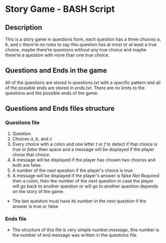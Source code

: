 # Story Game - BASH Script
## Description
This is a story game in questions form, each question has a three choices *a*, *b*, and *c* there’re no rules to say this question has at most or at least a true choice, maybe there’re questions without any true choice and maybe there’re a question with more than one true choice.
## Questions and Ends in the game
All of the questions are stored in *questions.txt* with a specific pattern and all of the possible ends are stored in *ends.txt*. There are no limits to the questions and the possible ends of the game.
## Questions and Ends files structure
### Questions file
1. Question
2. Choices *a*, *b*, and *c*
3. Every choice with a colon and one letter *t* or *f* to detect if that choice is *true* or *false* then space and a message will be displayed if the player chose that choice.
4. A message will be displayed if the player has chosen two choices and both are false.
5. A number of the next question if the player's choice is true.
6. A message will be displayed if the player's answer is false *Not Required* then a colon, then the number of the next question in case the player will go back to another question or will go to another question depends on the story of the game.
* The last question must have its number in the next question if the answer is true or false.
### Ends file
* The structure of this file is very simple *number:message*, this number is the number of end message was written in the questions file.
